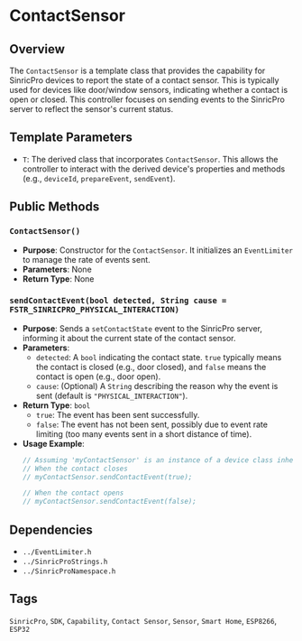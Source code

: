 # ContactSensor

## Overview
The `ContactSensor` is a template class that provides the capability for SinricPro devices to report the state of a contact sensor. This is typically used for devices like door/window sensors, indicating whether a contact is open or closed. This controller focuses on sending events to the SinricPro server to reflect the sensor's current status.

## Template Parameters
*   `T`: The derived class that incorporates `ContactSensor`. This allows the controller to interact with the derived device's properties and methods (e.g., `deviceId`, `prepareEvent`, `sendEvent`).

## Public Methods

### `ContactSensor()`
*   **Purpose**: Constructor for the `ContactSensor`. It initializes an `EventLimiter` to manage the rate of events sent.
*   **Parameters**: None
*   **Return Type**: None

### `sendContactEvent(bool detected, String cause = FSTR_SINRICPRO_PHYSICAL_INTERACTION)`
*   **Purpose**: Sends a `setContactState` event to the SinricPro server, informing it about the current state of the contact sensor.
*   **Parameters**:
    *   `detected`: A `bool` indicating the contact state. `true` typically means the contact is closed (e.g., door closed), and `false` means the contact is open (e.g., door open).
    *   `cause`: (Optional) A `String` describing the reason why the event is sent (default is `"PHYSICAL_INTERACTION"`).
*   **Return Type**: `bool`
    *   `true`: The event has been sent successfully.
    *   `false`: The event has not been sent, possibly due to event rate limiting (too many events sent in a short distance of time).
*   **Usage Example**:
    ```cpp
    // Assuming 'myContactSensor' is an instance of a device class inheriting ContactSensor
    // When the contact closes
    // myContactSensor.sendContactEvent(true);

    // When the contact opens
    // myContactSensor.sendContactEvent(false);
    ```

## Dependencies
*   `../EventLimiter.h`
*   `../SinricProStrings.h`
*   `../SinricProNamespace.h`

## Tags
`SinricPro`, `SDK`, `Capability`, `Contact Sensor`, `Sensor`, `Smart Home`, `ESP8266`, `ESP32`
